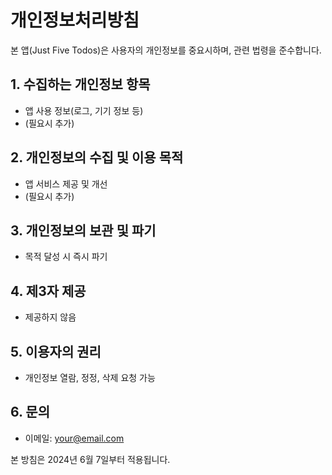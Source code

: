 # 개인정보처리방침

본 앱(Just Five Todos)은 사용자의 개인정보를 중요시하며, 관련 법령을 준수합니다.

## 1. 수집하는 개인정보 항목
- 앱 사용 정보(로그, 기기 정보 등)
- (필요시 추가)

## 2. 개인정보의 수집 및 이용 목적
- 앱 서비스 제공 및 개선
- (필요시 추가)

## 3. 개인정보의 보관 및 파기
- 목적 달성 시 즉시 파기

## 4. 제3자 제공
- 제공하지 않음

## 5. 이용자의 권리
- 개인정보 열람, 정정, 삭제 요청 가능

## 6. 문의
- 이메일: your@email.com

본 방침은 2024년 6월 7일부터 적용됩니다. 